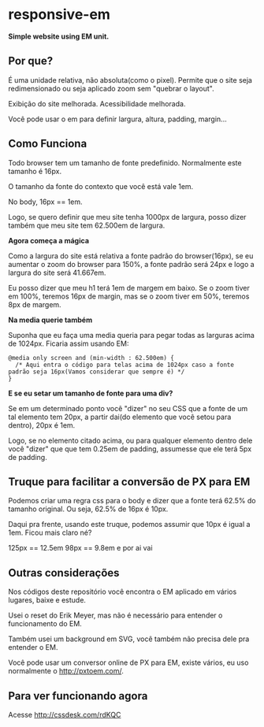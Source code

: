 responsive-em
=============

__Simple website using EM unit.__

Por que?
-------------

É uma unidade relativa, não absoluta(como o pixel). Permite que o site seja redimensionado ou seja aplicado zoom sem "quebrar o layout".

Exibição do site melhorada. Acessibilidade melhorada.

Você pode usar o em para definir largura, altura, padding, margin...

Como Funciona
-------------

Todo browser tem um tamanho de fonte predefinido. Normalmente este tamanho é 16px.

O tamanho da fonte do contexto que você está vale 1em.

No body, 16px == 1em.

Logo, se quero definir que meu site tenha 1000px de largura, posso dizer também que meu site tem 62.500em de largura.

__Agora começa a mágica__

Como a largura do site está relativa a fonte padrão do browser(16px), se eu aumentar o zoom do browser para 150%, a fonte padrão será 24px e logo a largura do site será 41.667em.

Eu posso dizer que meu h1 terá 1em de margem em baixo. Se o zoom tiver em 100%, teremos 16px de margin, mas se o zoom tiver em 50%, teremos 8px de margem.

__Na media querie também__

Suponha que eu faça uma media queria para pegar todas as larguras acima de 1024px. Ficaria assim usando EM:

```
@media only screen and (min-width : 62.500em) {
  /* Aqui entra o código para telas acima de 1024px caso a fonte padrão seja 16px(Vamos considerar que sempre é) */
}
```

__E se eu setar um tamanho de fonte para uma div?__

Se em um determinado ponto você "dizer" no seu CSS que a fonte de um tal elemento tem 20px, a partir dai(do elemento que você setou para dentro), 20px é 1em.

Logo, se no elemento citado acima, ou para qualquer elemento dentro dele você "dizer" que que tem 0.25em de padding, assumesse que ele terá 5px de padding.



Truque para facilitar a conversão de PX para EM
-----------------------------------------------

Podemos criar uma regra css para o body e dizer que a fonte terá 62.5% do tamanho original. Ou seja, 62.5% de 16px é 10px.

Daqui pra frente, usando este truque, podemos assumir que 10px é igual a 1em. Ficou mais claro né?

125px == 12.5em
98px == 9.8em
e por ai vai

Outras considerações
--------------------

Nos códigos deste repositório você encontra o EM aplicado em vários lugares, baixe e estude.

Usei o reset do Erik Meyer, mas não é necessário para entender o funcionamento do EM.

Também usei um background em SVG, você também não precisa dele pra entender o EM.

Você pode usar um conversor online de PX para EM, existe vários, eu uso normalmente o http://pxtoem.com/.

Para ver funcionando agora
--------------------------

Acesse http://cssdesk.com/rdKQC